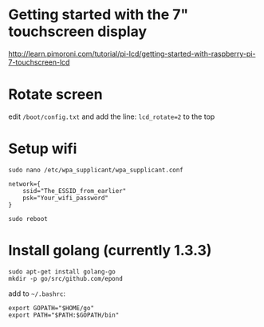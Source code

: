 # Getting started with the 7" touchscreen display

http://learn.pimoroni.com/tutorial/pi-lcd/getting-started-with-raspberry-pi-7-touchscreen-lcd

# Rotate screen

edit `/boot/config.txt` and add the line: `lcd_rotate=2` to the top

# Setup wifi

`sudo nano /etc/wpa_supplicant/wpa_supplicant.conf`

    network={
        ssid="The_ESSID_from_earlier"
        psk="Your_wifi_password"
    }

`sudo reboot`

# Install golang (currently 1.3.3)

    sudo apt-get install golang-go
    mkdir -p go/src/github.com/epond

add to `~/.bashrc`:

    export GOPATH="$HOME/go"
    export PATH="$PATH:$GOPATH/bin"

